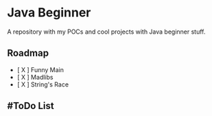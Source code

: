 # Java Beginner    

A repository with my POCs and cool projects with Java beginner stuff.    

## Roadmap    

- [ X ] Funny Main   
- [ X ] Madlibs     
- [ X ] String's Race    


## #ToDo List
   


